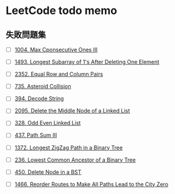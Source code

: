 # LeetCode todo memo
## 失敗問題集
- [ ]  [1004. Max Cponsecutive Ones III](https://leetcode.com/problems/max-consecutive-ones-iii/description/?envType=study-plan-v2&id=leetcode-75)
- [ ]  [1493. Longest Subarray of 1's After Deleting One Element](https://leetcode.com/problems/longest-subarray-of-1s-after-deleting-one-element/?envType=study-plan-v2&id=leetcode-75)
- [ ]  [2352. Equal Row and Column Pairs](https://leetcode.com/problems/equal-row-and-column-pairs/?envType=study-plan-v2&id=leetcode-75)
- [ ]  [735. Asteroid Collision](https://leetcode.com/problems/asteroid-collision/)
- [ ]  [394. Decode String](https://leetcode.com/problems/decode-string/)
- [ ]  [2095. Delete the Middle Node of a Linked List](https://leetcode.com/problems/delete-the-middle-node-of-a-linked-list/)
- [ ]  [328. Odd Even Linked List](https://leetcode.com/problems/odd-even-linked-list/)
- [ ]  [437. Path Sum III](https://leetcode.com/problems/path-sum-iii/)
- [ ]  [1372. Longest ZigZag Path in a Binary Tree](https://leetcode.com/problems/longest-zigzag-path-in-a-binary-tree/)
- [ ]  [236. Lowest Common Ancestor of a Binary Tree](https://leetcode.com/problems/lowest-common-ancestor-of-a-binary-tree/)
- [ ]  [450. Delete Node in a BST](https://leetcode.com/problems/delete-node-in-a-bst/)
- [ ]  [1466. Reorder Routes to Make All Paths Lead to the City Zero](https://leetcode.com/problems/reorder-routes-to-make-all-paths-lead-to-the-city-zero/)

